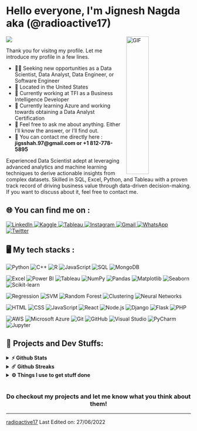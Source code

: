 
<!-- <h1 align="center"><b>Hi , I'm Jignesh Nagda </b></h1>

<p align="center">
  <a href="https://github.com/DenverCoder1/readme-typing-svg"><img src="https://readme-typing-svg.herokuapp.com?font=Time+New+Roman&color=cyan&size=25&center=true&vCenter=true&width=600&height=100&lines=Aspiring+Data+Scientist,;Graduate+Student+at+IUB,;Sports+Fanatic,;Inquisitive+Learner"></a>
</p>

<details>
  <summary>☎️ Contact Me</summary>
<div>
  <samp>
    <h2 align="center">You can reach me by:</h2>
    <p align="center">
      <br/>
      <a href="https://www.linkedin.com/in/jignesh-nagda/" target="blank"><img align="center"
         src="https://img.shields.io/badge/linkedin-%231DA1F2.svg?style=for-the-badge&logo=linkedin&logoColor=white"
         alt="azzar" height="30"/></a>
      <a href="mailto:jigsshah.97@gmail.com" target="blank"><img align="center"
         src="https://img.shields.io/badge/gmail-EA4335.svg?style=for-the-badge&logo=gmail&logoColor=white"
         alt="azzar" height="30"/></a>
      <a href="https://www.instagram.com/_jignesh17_/" target="blank"><img align="center"
         src="https://img.shields.io/badge/instagram-%23E4405F.svg?style=for-the-badge&logo=Instagram&logoColor=white"
         alt="azzar" height="30"/></a>
      <a href="https://wa.me/+18127785895" target="blank"><img align="center"
         src="https://img.shields.io/badge/whatsapp-4B7F1.svg?style=for-the-badge&logo=whatsapp&logoColor=white"
         alt="azzar" height="30"/></a>
      <a href="https://twitter.com/_Radioactive_17" target="blank"><img align="center"
         src="https://img.shields.io/badge/twitter-1DA1F2.svg?style=for-the-badge&logo=twitter&logoColor=white"
         alt="azzar" height="30"/></a>
      <br>
    </p>
  </samp>
</div>
</details>


<details>
  <summary>🧮 about</summary>
<div>
<samp>
<h2 align="center">About this Account</h2>
 <p align="center">
  <a href="github.com/radioactive17" target="blank"><img align="center" 
     src="https://komarev.com/ghpvc/?username=radioactive17&style=for-the-badge&label=PROFILE+VIEWS" height="25"
     alt="views count" /></a>
  <a href="https://github.com/radioactive17"><img align="center" 
     src="https://img.shields.io/website?down_message=offline&style=for-the-badge&up_message=online&url=https%3A%2F%2Fradioactive17.github.io%2Fradioactive17%2F" height="25"
     alt="website" /></a>
  </p>
 </samp>
</div>
</details>


<details> 
  <summary>💻 GitHub Profile Stats</summary>
  <div>
  <samp>
    <h2 align="center"> Github stats </h2>
      <br/>
    <details open>
  <summary><h3>Languages</h3></summary>
            <p align="center">
        <a href="https://github.com/radioactive17/">
          <img src="https://github-readme-stats.vercel.app/api/top-langs/?username=radioactive17&langs_count=6&theme=gruvbox&layout=compact&hide_border=true"
          alt="radioactive17 :: overall Top Langs " /></a>
      </p>
        <p align="center">
          <a href="https://github.com/radioactive17/">
          <img width="45%" src="https://github-profile-summary-cards.vercel.app/api/cards/repos-per-language?username=radioactive17&theme=gruvbox&layout=compact&hide_border=true"
          alt="radioactive17 :: Top Langs by repo" />
          <img width="45%" src="https://github-profile-summary-cards.vercel.app/api/cards/most-commit-language?username=radioactive17&theme=gruvbox&layout=compact&hide_border=true"
          alt="radioactive17 :: Top Langs by commit" />
          </a>
        </p>
</details>
    <details open>
  <summary><h3>Stasistic</h3></summary>
        <p align="center">
          <a href="https://github.com/radioactive17/">
          <img width="49.5%" src="https://github-readme-stats.vercel.app/api?username=radioactive17&show_icons=true&theme=gruvbox&hide_border=true" />
          <img width="49.5%" src="https://github-readme-streak-stats.herokuapp.com/?user=radioactive17&theme=gruvbox&hide_border=true" />
          </a>
       </p>
     <br>
     </samp>
  </div>    
</details>


<details>
  <summary>📈 Latest Activity Graph</summary>
  <samp>
  <br/>
  <h2 align="center"> latest contribution </h2>
<a href="https://github.com/ashutosh00710/github-readme-activity-graph">
  <img alt="Jignesh's Activity Graph" src="https://github-readme-activity-graph.vercel.app/graph?username=radioactive17&theme=github-compact&hide_border=true" /></a>
<br/>
  </samp>
  </details>

## 🛠 Skills





![Visitor Badge](https://visitor-badge.laobi.icu/badge?page_id=your-username.your-repo) -->



# Hello everyone, I'm Jignesh Nagda aka (@radioactive17)

<img src="https://readme-typing-svg.herokuapp.com?font=Time+New+Roman&color=cyan&size=20&width=400&height=50&lines=Aspiring+Data+Scientist;Experienced+Data+Analyst;Skilled+in+SQL,+Python,+..;Sports+Fanatic;Inquisitive+Learner">
<img align="right" alt="GIF" src="https://github.com/abhisheknaiidu/abhisheknaiidu/blob/master/code.gif?raw=true" width="35%" height="375px" />
<p width="45%">
Thank you for visitng my profile. Let me introduce my profile in a few lines.
  <ul>
    <li>👨‍🔧 Seeking new opportunities as a Data Scientist, Data Analyst, Data Engineer, or Software Engineer</li>
    <li>📍 Located in the United States</li>
    <li>🏢 Currently working at TFI as a Business Intelligence Developer</li>
    <li>🌱 Currently learning Azure and working towards obtaining a Data Analyst Certification</li>
    <li>💬 Feel free to ask me about anything. Either I’ll know the answer, or I’ll find out.</li>
    <li>📮 You can contact me directly here : <b>jigsshah.97@gmail.com or +1 812-778-5895</b>
  </ul>
Experienced Data Scientist adept at leveraging advanced analytics and machine learning techniques to derive actionable insights from complex datasets. Skilled in SQL, Excel, Python, and Tableau with a proven track record of driving business value through data-driven decision-making.<br>
If you want to discuss about it, feel free to contact me.
</p>

## 🌐 You can find me on :

  <a href="https://www.linkedin.com/in/jignesh-nagda/" target="_blank">
    <img src="https://img.shields.io/badge/LinkedIn-0077B5?style=for-the-badge&logo=linkedin&logoColor=white" alt="LinkedIn"/>
  </a>
  <a href="https://www.kaggle.com/jigneshkirtinagda" target="_blank">
    <img src="https://img.shields.io/badge/Kaggle-20BEFF?style=for-the-badge&logo=kaggle&logoColor=white" alt="Kaggle"/>
  </a>
  <a href="https://public.tableau.com/profile/your-profile" target="_blank">
    <img src="https://img.shields.io/badge/Tableau-E97627?style=for-the-badge&logo=tableau&logoColor=white" alt="Tableau"/>
  </a>
  <a href="https://www.instagram.com/_jignesh17_/" target="_blank">
    <img src="https://img.shields.io/badge/Instagram-E4405F?style=for-the-badge&logo=instagram&logoColor=white" alt="Instagram"/>
  </a>
  <a href="mailto:jigsshah.97@gmail.com" target="_blank">
    <img src="https://img.shields.io/badge/Gmail-D14836?style=for-the-badge&logo=gmail&logoColor=white" alt="Gmail"/>
  </a>
  <a href="https://wa.me/+18127785895" target="_blank">
    <img src="https://img.shields.io/badge/WhatsApp-25D366?style=for-the-badge&logo=whatsapp&logoColor=white" alt="WhatsApp"/>
  </a>
  <a href="https://twitter.com/_Radioactive_17" target="_blank">
    <img src="https://img.shields.io/badge/X-1DA1F2?style=for-the-badge&logo=twitter&logoColor=white" alt="Twitter"/>
  </a>


## 🖥️ My tech stacks :

<!-- ### Programming Languages & Databases -->
![Python](https://img.shields.io/badge/Python-FFD43B?style=for-the-badge&logo=python&logoColor=blue)
![C++](https://img.shields.io/badge/C++-00599C?style=for-the-badge&logo=cplusplus&logoColor=white)
![R](https://img.shields.io/badge/R-276DC3?style=for-the-badge&logo=r&logoColor=white)
![JavaScript](https://img.shields.io/badge/JavaScript-F7DF1E?style=for-the-badge&logo=javascript&logoColor=black)
![SQL](https://img.shields.io/badge/SQL-336791?style=for-the-badge&logo=postgresql&logoColor=white)
![MongoDB](https://img.shields.io/badge/MongoDB-47A248?style=for-the-badge&logo=mongodb&logoColor=white)

<!-- ### Data Analysis & Visualization -->
![Excel](https://img.shields.io/badge/Excel-217346?style=for-the-badge&logo=microsoft-excel&logoColor=white)
![Power BI](https://img.shields.io/badge/PowerBI-F2C811?style=for-the-badge&logo=powerbi&logoColor=black)
![Tableau](https://img.shields.io/badge/Tableau-E97627?style=for-the-badge&logo=tableau&logoColor=white)
![NumPy](https://img.shields.io/badge/NumPy-013243?style=for-the-badge&logo=numpy&logoColor=white)
![Pandas](https://img.shields.io/badge/Pandas-150458?style=for-the-badge&logo=pandas&logoColor=white)
![Matplotlib](https://img.shields.io/badge/Matplotlib-0769AD?style=for-the-badge&logo=matplotlib&logoColor=white)
![Seaborn](https://img.shields.io/badge/Seaborn-8FCCEE?style=for-the-badge&logo=seaborn&logoColor=white)
![Scikit-learn](https://img.shields.io/badge/Scikit--learn-F7931E?style=for-the-badge&logo=scikit-learn&logoColor=white)

<!-- ### Machine Learning & AI -->
![Regression](https://img.shields.io/badge/Regression-0078D4?style=for-the-badge&logo=ai&logoColor=white)
![SVM](https://img.shields.io/badge/SVM-0078D4?style=for-the-badge&logo=ai&logoColor=white)
![Random Forest](https://img.shields.io/badge/Random_Forest-0078D4?style=for-the-badge&logo=ai&logoColor=white)
![Clustering](https://img.shields.io/badge/Clustering-0078D4?style=for-the-badge&logo=ai&logoColor=white)
![Neural Networks](https://img.shields.io/badge/Neural_Networks-0078D4?style=for-the-badge&logo=ai&logoColor=white)

<!-- ### Web Development -->
![HTML](https://img.shields.io/badge/HTML-E34F26?style=for-the-badge&logo=html5&logoColor=white)
![CSS](https://img.shields.io/badge/CSS-1572B6?style=for-the-badge&logo=css3&logoColor=white)
![JavaScript](https://img.shields.io/badge/JavaScript-F7DF1E?style=for-the-badge&logo=javascript&logoColor=black)
![React](https://img.shields.io/badge/React-61DAFB?style=for-the-badge&logo=react&logoColor=black)
![Node.js](https://img.shields.io/badge/Node.js-339933?style=for-the-badge&logo=nodedotjs&logoColor=white)
![Django](https://img.shields.io/badge/Django-092E20?style=for-the-badge&logo=django&logoColor=white)
![Flask](https://img.shields.io/badge/Flask-000000?style=for-the-badge&logo=flask&logoColor=white)
![PHP](https://img.shields.io/badge/PHP-777BB4?style=for-the-badge&logo=php&logoColor=white)

<!-- ### Developer Tools -->
![AWS](https://img.shields.io/badge/AWS-232F3E?style=for-the-badge&logo=amazonaws&logoColor=white)
![Microsoft Azure](https://img.shields.io/badge/Microsoft_Azure-0078D4?style=for-the-badge&logo=microsoftazure&logoColor=white)
![Git](https://img.shields.io/badge/Git-F05032?style=for-the-badge&logo=git&logoColor=white)
![GitHub](https://img.shields.io/badge/GitHub-181717?style=for-the-badge&logo=github&logoColor=white)
![Visual Studio](https://img.shields.io/badge/Visual_Studio-5C2D91?style=for-the-badge&logo=visualstudio&logoColor=white)
![PyCharm](https://img.shields.io/badge/PyCharm-000000?style=for-the-badge&logo=pycharm&logoColor=white)
![Jupyter](https://img.shields.io/badge/Jupyter-F37626?style=for-the-badge&logo=jupyter&logoColor=white)

## 🚧 Projects and Dev Stuffs:

<details>	
  <summary><b>⚡ Github Stats</b></summary>
	
  <br />
  <img height="180em" src="https://github-readme-stats.vercel.app/api?username=radioactive17&show_icons=true&hide_border=true&&count_private=true&include_all_commits=true" />
  <img height="180em" src="https://github-readme-stats.vercel.app/api/top-langs/?username=radioactive17&exclude_repo=KNN-Image-Classification&show_icons=true&hide_border=true&layout=compact&langs_count=8"/>
</details>

<details>	
  <summary><b>☄️ Github Streaks</b></summary>

  <br />
  <img height="180em" src="https://github-readme-streak-stats.herokuapp.com/?user=radioactive17&hide_border=true" />
</details>

<!-- <details>
  <summary><b>🧑‍🚀 Open Source Projects</b></summary>

  <br />
  <table>
    <thead align="center">
      <tr border: none;>
        <td><b>💻 Projects</b></td>
        <td><b>🌟 Stars</b></td>
        <td><b>🍴 Forks</b></td>
        <td><b>🐛 Issues</b></td>
        <td><b>🔔 Pull Requests</b></td>
        <td><b>👨‍💻 Language</b></td>
      </tr>
    </thead>
    <tbody>
      <tr>
	      <td><a href="https://github.com/iampavangandhi/Gitwar"><b>📦 openstack-alpine-images</b></a></td>
        <td><img alt="Stars" src="https://img.shields.io/github/stars/radioactive17/openstack-alpine-image?style=flat-square&labelColor=343b41"/></td>
        <td><img alt="Forks" src="https://img.shields.io/github/forks/radioactive17/openstack-alpine-image?style=flat-square&labelColor=343b41"/></td>
        <td><img alt="Issues" src="https://img.shields.io/github/issues/radioactive17/openstack-alpine-image?style=flat-square"/></td>
        <td><img alt="Pull Requests" src="https://img.shields.io/github/issues-pr/radioactive17/openstack-alpine-image?style=flat-square"/></td>
        <td><img alt="Language" src="https://img.shields.io/github/languages/top/radioactive17/openstack-alpine-image?style=flat-square"/></td>
      </tr>
      <tr>
	      <td><a href="https://github.com/radioactive17/docker-apps-collection"><b>🐳 docker-apps-collection</b></a></td>
        <td><img alt="Stars" src="https://img.shields.io/github/stars/radioactive17/docker-apps-collection?style=flat-square&labelColor=343b41"/></td>
        <td><img alt="Forks" src="https://img.shields.io/github/forks/radioactive17/docker-apps-collection?style=flat-square&labelColor=343b41"/></td>
        <td><img alt="Issues" src="https://img.shields.io/github/issues/radioactive17/docker-apps-collection?style=flat-square"/></td>
        <td><img alt="Pull Requests" src="https://img.shields.io/github/issues-pr/radioactive17/docker-apps-collection?style=flat-square"/></td>
        <td><img alt="Language" src="https://img.shields.io/badge/yaml-92%25-blue?style=flat-square"/></td>
      </tr>
      <tr>
	      <td><a href="https://github.com/radioactive17/aws-resume"><b>👨🏻‍💻 aws-resume</b></a></td>
        <td><img alt="Stars" src="https://img.shields.io/github/stars/radioactive17/aws-resume?style=flat-square&labelColor=343b41"/></td>
        <td><img alt="Forks" src="https://img.shields.io/github/forks/radioactive17/aws-resume?style=flat-square&labelColor=343b41"/></td>
        <td><img alt="Issues" src="https://img.shields.io/github/issues/radioactive17/aws-resume?style=flat-square"/></td>
        <td><img alt="Pull Requests" src="https://img.shields.io/github/issues-pr/radioactive17/aws-resume?style=flat-square"/></td>
        <td><img alt="Language" src="https://img.shields.io/github/languages/top/radioactive17/aws-resume?style=flat-square"/></td> 
      </tr>
      <tr>
	      <td><a href="https://github.com/radioactive17/radioactive17"><b>🤓 radioactive17</b></a></td>
        <td><img alt="Stars" src="https://img.shields.io/github/stars/radioactive17/radioactive17?style=flat-square&labelColor=343b41"/></td>
        <td><img alt="Forks" src="https://img.shields.io/github/forks/radioactive17/radioactive17?style=flat-square&labelColor=343b41"/></td>
        <td><img alt="Issues" src="https://img.shields.io/github/issues/radioactive17/radioactive17?style=flat-square"/></td>
        <td><img alt="Pull Requests" src="https://img.shields.io/github/issues-pr/radioactive17/radioactive17?style=flat-square"/></td>
        <td><img alt="Language" src="https://img.shields.io/badge/markdown-50%25-blue?style=flat-square"/></td> 
      </tr>
    </tbody>
  </table>
  <br />
</details> -->
 
<details>	
  <br />
  <summary><b>⚙️ Things I use to get stuff done</b></summary>
  	<ul>
  	    <li><b>OS:</b> macOS Monterey</li>
	    <li><b>Laptop: </b> MacBook Pro M1 13" & MacBook Pro M1 Pro 16"</li>
  	    <li><b>Browser: </b> Firefox Web Browser</li>
	    <li><b>Terminal: </b> ZSH: Oh My Zsh (PowerLevel10k)</li>
	    <li><b>Code Editor:</b> VSCode</li>
	    <li><b>To Stay Updated:</b> linit.io, Medium, Linkedin, Twitter and Youtube.</li>
	</ul>	
</details>

#

<div align="center">

### Do checkout my projects and let me know what you think about them!
</div>

------
[radioactive17](https://github.com/radioactive17)
Last Edited on: 27/06/2022 
